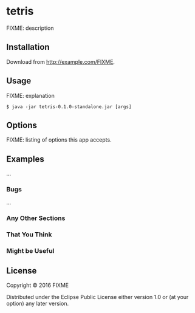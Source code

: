 # tetris

FIXME: description

## Installation

Download from http://example.com/FIXME.

## Usage

FIXME: explanation

    $ java -jar tetris-0.1.0-standalone.jar [args]

## Options

FIXME: listing of options this app accepts.

## Examples

...

### Bugs

...

### Any Other Sections
### That You Think
### Might be Useful

## License

Copyright © 2016 FIXME

Distributed under the Eclipse Public License either version 1.0 or (at
your option) any later version.
